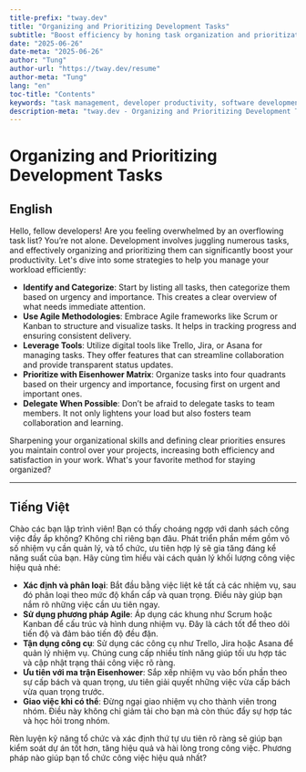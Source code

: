```yaml
---
title-prefix: "tway.dev"
title: "Organizing and Prioritizing Development Tasks"
subtitle: "Boost efficiency by honing task organization and prioritization skills."
date: "2025-06-26"
date-meta: "2025-06-26"
author: "Tung"
author-url: "https://tway.dev/resume"
author-meta: "Tung"
lang: "en"
toc-title: "Contents"
keywords: "task management, developer productivity, software development, agile, project management"
description-meta: "tway.dev - Organizing and Prioritizing Development Tasks - Boost efficiency by honing task organization and prioritization skills."
---
```


# Organizing and Prioritizing Development Tasks

## English

Hello, fellow developers! Are you feeling overwhelmed by an overflowing task list? You’re not alone. Development involves juggling numerous tasks, and effectively organizing and prioritizing them can significantly boost your productivity. Let's dive into some strategies to help you manage your workload efficiently:

- **Identify and Categorize**: Start by listing all tasks, then categorize them based on urgency and importance. This creates a clear overview of what needs immediate attention.
- **Use Agile Methodologies**: Embrace Agile frameworks like Scrum or Kanban to structure and visualize tasks. It helps in tracking progress and ensuring consistent delivery.
- **Leverage Tools**: Utilize digital tools like Trello, Jira, or Asana for managing tasks. They offer features that can streamline collaboration and provide transparent status updates.
- **Prioritize with Eisenhower Matrix**: Organize tasks into four quadrants based on their urgency and importance, focusing first on urgent and important ones.
- **Delegate When Possible**: Don’t be afraid to delegate tasks to team members. It not only lightens your load but also fosters team collaboration and learning.

Sharpening your organizational skills and defining clear priorities ensures you maintain control over your projects, increasing both efficiency and satisfaction in your work. What's your favorite method for staying organized?

---

## Tiếng Việt

Chào các bạn lập trình viên! Bạn có thấy choáng ngợp với danh sách công việc đầy ắp không? Không chỉ riêng bạn đâu. Phát triển phần mềm gồm vô số nhiệm vụ cần quản lý, và tổ chức, ưu tiên hợp lý sẽ gia tăng đáng kể năng suất của bạn. Hãy cùng tìm hiểu vài cách quản lý khối lượng công việc hiệu quả nhé:

- **Xác định và phân loại**: Bắt đầu bằng việc liệt kê tất cả các nhiệm vụ, sau đó phân loại theo mức độ khẩn cấp và quan trọng. Điều này giúp bạn nắm rõ những việc cần ưu tiên ngay.
- **Sử dụng phương pháp Agile**: Áp dụng các khung như Scrum hoặc Kanban để cấu trúc và hình dung nhiệm vụ. Đây là cách tốt để theo dõi tiến độ và đảm bảo tiến độ đều đặn.
- **Tận dụng công cụ**: Sử dụng các công cụ như Trello, Jira hoặc Asana để quản lý nhiệm vụ. Chúng cung cấp nhiều tính năng giúp tối ưu hợp tác và cập nhật trạng thái công việc rõ ràng.
- **Ưu tiên với ma trận Eisenhower**: Sắp xếp nhiệm vụ vào bốn phần theo sự cấp bách và quan trọng, ưu tiên giải quyết những việc vừa cấp bách vừa quan trọng trước.
- **Giao việc khi có thể**: Đừng ngại giao nhiệm vụ cho thành viên trong nhóm. Điều này không chỉ giảm tải cho bạn mà còn thúc đẩy sự hợp tác và học hỏi trong nhóm.

Rèn luyện kỹ năng tổ chức và xác định thứ tự ưu tiên rõ ràng sẽ giúp bạn kiểm soát dự án tốt hơn, tăng hiệu quả và hài lòng trong công việc. Phương pháp nào giúp bạn tổ chức công việc hiệu quả nhất?